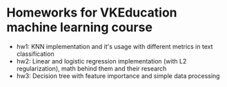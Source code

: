 # Homeworks for VKEducation machine learning course
- hw1: KNN implementation and it's usage with different metrics in text classification
- hw2: Linear and logistic regression implementation (with L2 regularization), math behind them and their research
- hw3: Decision tree with feature importance and simple data processing
